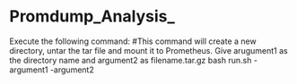 # Promdump_Analysis_
Execute the following command:
#This command will create a new directory, untar the tar file and mount it to Prometheus. Give arugument1 as the directory name and argument2 as filename.tar.gz
bash run.sh -argument1 -argument2
